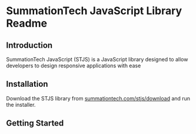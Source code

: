 # SummationTech JavaScript Library Readme

## Introduction
SummationTech JavaScript (STJS) is a JavaScript library designed to allow
developers to design responsive applications with ease

## Installation
Download the STJS library from
[summationtech.com/stjs/download](http://www.summationtech.com/stjs/download)
and run the installer.

## Getting Started
